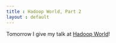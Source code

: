```yaml
---
title : Hadoop World, Part 2
layout : default
---
```


Tomorrow I give my talk at [Hadoop World](http://www.hadoopworld.com)!